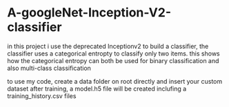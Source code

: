 # A-googleNet-Inception-V2-classifier
in this project i use the deprecated Inceptionv2 to build a classifier, the classifier uses a categorical entropty to classify only two items. this shows how the categorical entropy can both be used for binary classification and also multi-class classification


to use my code, create a data folder on root directly and insert your custom dataset
after training, a model.h5 file will be created inclufing a training_history.csv files
